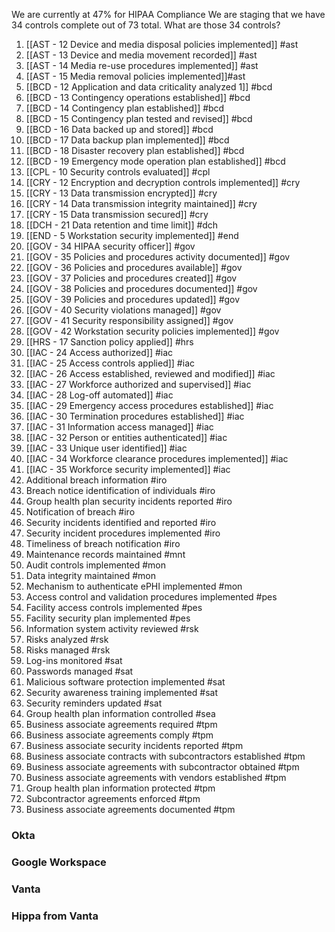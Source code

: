 We are currently at 47% for HIPAA Compliance
We are staging that we have 34 controls complete out of 73 total.
What are those 34 controls? 

1. [[AST - 12 Device and media disposal policies implemented]] #ast
2. [[AST - 13 Device and media movement recorded]] #ast 
3. [[AST - 14 Media re-use procedures implemented]] #ast
4. [[AST - 15 Media removal policies implemented]]#ast
5. [[BCD - 12 Application and data criticality analyzed 1]] #bcd
6. [[BCD - 13 Contingency operations established]] #bcd
7. [[BCD - 14 Contingency plan established]] #bcd
8. [[BCD - 15 Contingency plan tested and revised]] #bcd
9. [[BCD - 16 Data backed up and stored]] #bcd
10. [[BCD - 17 Data backup plan implemented]] #bcd
11. [[BCD - 18 Disaster recovery plan established]] #bcd
12. [[BCD - 19 Emergency mode operation plan established]] #bcd
13. [[CPL - 10 Security controls evaluated]] #cpl
14. [[CRY - 12 Encryption and decryption controls implemented]] #cry
15. [[CRY - 13 Data transmission encrypted]] #cry
16. [[CRY - 14 Data transmission integrity maintained]] #cry
17. [[CRY - 15 Data transmission secured]] #cry
18. [[DCH - 21 Data retention and time limit]] #dch
19. [[END - 5 Workstation security implemented]] #end
20. [[GOV - 34 HIPAA security officer]] #gov
21. [[GOV - 35 Policies and procedures activity documented]] #gov
22. [[GOV - 36 Policies and procedures available]] #gov
23. [[GOV - 37 Policies and procedures created]] #gov
24. [[GOV - 38 Policies and procedures documented]] #gov
25. [[GOV - 39 Policies and procedures updated]] #gov
26. [[GOV - 40 Security violations managed]] #gov
27. [[GOV - 41 Security responsibility assigned]] #gov
28. [[GOV - 42 Workstation security policies implemented]] #gov
29. [[HRS - 17 Sanction policy applied]] #hrs
30. [[IAC - 24 Access authorized]] #iac
31. [[IAC - 25 Access controls applied]] #iac
32. [[IAC - 26 Access established, reviewed and modified]] #iac
33. [[IAC - 27 Workforce authorized and supervised]] #iac
34. [[IAC - 28 Log-off automated]] #iac
35. [[IAC - 29 Emergency access procedures established]] #iac
36. [[IAC - 30 Termination procedures established]] #iac
37. [[IAC - 31 Information access managed]] #iac
38. [[IAC - 32 Person or entities authenticated]] #iac
39. [[IAC - 33 Unique user identified]] #iac
40. [[IAC - 34 Workforce clearance procedures implemented]] #iac
41. [[IAC - 35 Workforce security implemented]] #iac
42. Additional breach information #iro
43. Breach notice identification of individuals #iro
44. Group health plan security incidents reported #iro
45. Notification of breach #iro
46. Security incidents identified and reported #iro
47. Security incident procedures implemented #iro
48. Timeliness of breach notification #iro
49. Maintenance records maintained #mnt
50. Audit controls implemented #mon
51. Data integrity maintained #mon
52. Mechanism to authenticate ePHI implemented #mon
53. Access control and validation procedures implemented #pes
54. Facility access controls implemented #pes
55. Facility security plan implemented #pes
56. Information system activity reviewed #rsk
57. Risks analyzed #rsk
58. Risks managed #rsk
59. Log-ins monitored #sat
60. Passwords managed #sat
61. Malicious software protection implemented #sat
62. Security awareness training implemented #sat
63. Security reminders updated #sat
64. Group health plan information controlled #sea
65. Business associate agreements required #tpm
66. Business associate agreements comply #tpm
67. Business associate security incidents reported #tpm
68. Business associate contracts with subcontractors established #tpm
69. Business associate agreements with subcontractor obtained #tpm
70. Business associate agreements with vendors established #tpm
71. Group health plan information protected #tpm
72. Subcontractor agreements enforced #tpm
73. Business associate agreements documented #tpm








### Okta




### Google Workspace




### Vanta





### Hippa from Vanta







